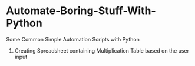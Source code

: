 # Automate-Boring-Stuff-With-Python
Some Common Simple Automation Scripts with Python
1) Creating Spreadsheet containing Multiplication Table based on the user input
